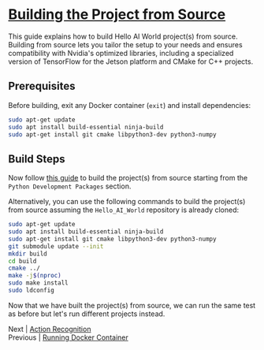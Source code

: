 # [Building the Project from Source](https://github.com/dusty-nv/jetson-inference/blob/master/docs/building-repo-2.md)

This guide explains how to build Hello AI World project(s) from source. Building from source lets you tailor the setup to your needs and ensures compatibility with Nvidia's optimized libraries, including a specialized version of TensorFlow for the Jetson platform and CMake for C++ projects.

## Prerequisites

Before building, exit any Docker container (`exit`) and install dependencies:

```bash
sudo apt-get update
sudo apt install build-essential ninja-build 
sudo apt-get install git cmake libpython3-dev python3-numpy
```

## Build Steps

Now follow [this guide](https://github.com/dusty-nv/jetson-inference/blob/master/docs/building-repo-2.md) to build the project(s) from source starting from the `Python Development Packages` section.

Alternatively, you can use the following commands to build the project(s) from source assuming the `Hello_AI_World` repository is already cloned:

```bash
sudo apt-get update
sudo apt install build-essential ninja-build 
sudo apt-get install git cmake libpython3-dev python3-numpy
git submodule update --init
mkdir build
cd build
cmake ../
make -j$(nproc)
sudo make install
sudo ldconfig
```

Now that we have built the project(s) from source, we can run the same test as before but let's run different projects instead.

Next | [Action Recognition](Action_Recognition.md)  
Previous | [Running Docker Container](./Running_Docker.md)
